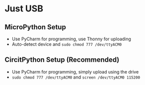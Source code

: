 # Just USB
## MicroPython Setup
- Use PyCharm for programming, use Thonny for uploading
- Auto-detect device and `sudo chmod 777 /dev/ttyACM0`

## CircitPython Setup (Recommended)
- Use PyCharm for programming, simply upload using the drive
- `sudo chmod 777 /dev/ttyACM0` and `screen /dev/ttyACM0 115200`